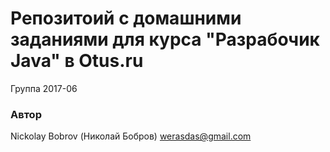 # Репозитоий с домашними заданиями для курса "Разрабочик Java" в Otus.ru
Группа 2017-06
### Автор
Nickolay Bobrov (Николай Бобров)
werasdas@gmail.com